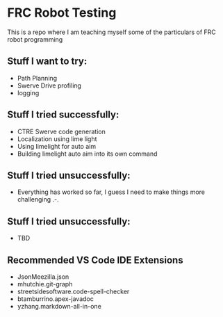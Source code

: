 # FRC Robot Testing

This is a repo where I am teaching myself some of the particulars of FRC robot programming

## Stuff I want to try:
- Path Planning
- Swerve Drive profiling
- logging

## Stuff I tried successfully:
- CTRE Swerve code generation
- Localization using lime light
- Using limelight for auto aim
- Building limelight auto aim into its own command

## Stuff I tried unsuccessfully:
- Everything has worked so far, I guess I need to make things more challenging .-.

## Stuff I tried unsuccessfully:
- TBD

## Recommended VS Code IDE Extensions
- JsonMeezilla.json
- mhutchie.git-graph
- streetsidesoftware.code-spell-checker
- btamburrino.apex-javadoc
- yzhang.markdown-all-in-one
